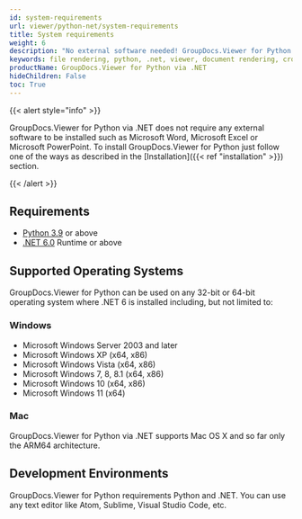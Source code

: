 ```yaml
---
id: system-requirements
url: viewer/python-net/system-requirements
title: System requirements
weight: 6
description: "No external software needed! GroupDocs.Viewer for Python via .NET renders files directly."
keywords: file rendering, python, .net, viewer, document rendering, cross-platform, viewer for python
productName: GroupDocs.Viewer for Python via .NET
hideChildren: False
toc: True
---
```

{{< alert style="info" >}}

GroupDocs.Viewer for Python via .NET does not require any external software to be installed such as Microsoft Word, Microsoft Excel or Microsoft PowerPoint. To install GroupDocs.Viewer for Python just follow one of the ways as described in the [Installation]({{< ref "installation" >}}) section.

{{< /alert >}}

## Requirements

* [Python 3.9](https://www.python.org/downloads/) or above
* [.NET 6.0](https://dotnet.microsoft.com/en-us/download/dotnet/6.0) Runtime or above

## Supported Operating Systems

GroupDocs.Viewer for Python can be used on any 32-bit or 64-bit operating system where .NET 6 is installed including, but not limited to:

### Windows

* Microsoft Windows Server 2003 and later
* Microsoft Windows XP (x64, x86)
* Microsoft Windows Vista (x64, x86)
* Microsoft Windows 7, 8, 8.1 (x64, x86)
* Microsoft Windows 10 (x64, x86)
* Microsoft Windows 11 (x64)

### Mac

GroupDocs.Viewer for Python via .NET supports Mac OS X and so far only the ARM64 architecture.

## Development Environments

GroupDocs.Viewer for Python requirements Python and .NET. You  can use any text editor like Atom, Sublime, Visual Studio Code, etc.

  